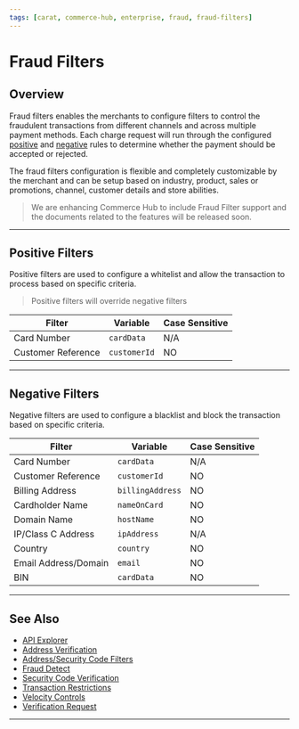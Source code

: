 ```yaml
---
tags: [carat, commerce-hub, enterprise, fraud, fraud-filters]
---
```



# Fraud Filters

## Overview

Fraud filters enables the merchants to configure filters to control the fraudulent transactions from different channels and across multiple payment methods. Each charge request will run through the configured [positive](#positivefilters) and [negative](#negativefilters) rules to determine whether the payment should be accepted or rejected.

The fraud filters configuration is flexible and completely customizable by the merchant and can be setup based on industry, product, sales or promotions, channel, customer details and store abilities.

<!-- theme: danger -->
> We are enhancing Commerce Hub to include Fraud Filter support and the documents related to the features will be released soon.

---

## Positive Filters

Positive filters are used to configure a whitelist and allow the transaction to process based on specific criteria.

<!-- theme: info -->
> Positive filters will override negative filters

| Filter | Variable | Case Sensitive |
| ----- | ------ | ----- |
| Card Number | `cardData` | N/A |
| Customer Reference | `customerId` | NO |

---

## Negative Filters

Negative filters are used to configure a blacklist and block the transaction based on specific criteria.

| Filter | Variable | Case Sensitive |
| ----- | ------ | ----- |
| Card Number | `cardData` | N/A |
| Customer Reference | `customerId` | NO |
| Billing Address | `billingAddress` | NO |
| Cardholder Name |`nameOnCard` | NO |
| Domain Name | `hostName` | NO |
| IP/Class C Address | `ipAddress` | N/A |
| Country | `country` | NO |
| Email Address/Domain | `email` | NO |
| BIN | `cardData` | NO |

---

## See Also

- [API Explorer](../api/?type=post&path=/payments-vas/v1/accounts/verification)
- [Address Verification](?path=docs/Resources/Guides/Fraud/Address-Verification.md)
- [Address/Security Code Filters](?path=docs/Resources/Guides/Fraud/Fraud-Settings-AVS-CVV.md)
- [Fraud Detect](?path=docs/Resources/Guides/Fraud/Fraud-Detect.md)
- [Security Code Verification](?path=docs/Resources/Guides/Fraud/Security-Code.md)
- [Transaction Restrictions](?path=docs/Resources/Guides/Fraud/Fraud-Settings-Restrictions.md)
- [Velocity Controls](?path=docs/Resources/Guides/Fraud/Fraud-Settings-Velocity.md)
- [Verification Request](?path=docs/Resources/API-Documents/Payments_VAS/Verification.md)

---